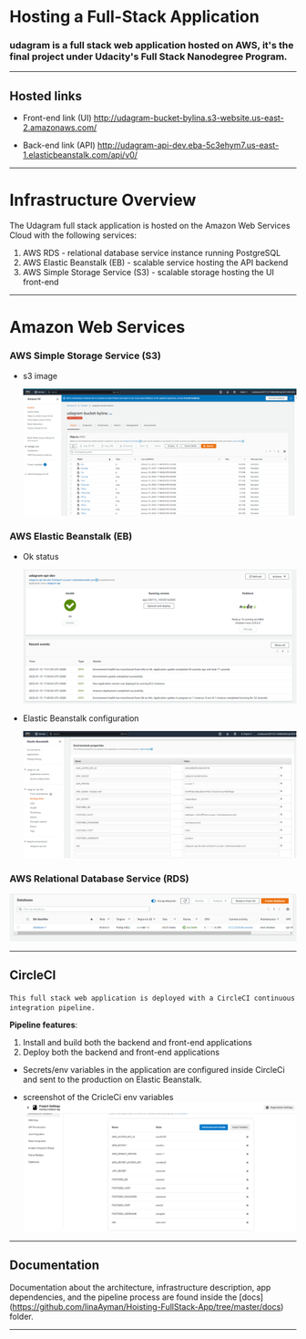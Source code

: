 # Hosting a Full-Stack Application



### **udagram is a full stack web application hosted on AWS, it's the final project under Udacity's Full Stack Nanodegree Program.**



---

## Hosted links

- Front-end link (UI)
  http://udagram-bucket-bylina.s3-website.us-east-2.amazonaws.com/

- Back-end link (API) http://udagram-api-dev.eba-5c3ehym7.us-east-1.elasticbeanstalk.com/api/v0/

---
# Infrastructure Overview

The Udagram full stack application is hosted on the Amazon Web Services Cloud with the following services:

1.  AWS RDS - relational database service instance running PostgreSQL
2.  AWS Elastic Beanstalk (EB) - scalable service hosting the API backend
3.  AWS Simple Storage Service (S3) - scalable storage hosting the UI front-end

---

# Amazon Web Services

### AWS Simple Storage Service (S3)

- s3 image

  ![alt text](screenshots/4-S3%20bucket%20and%20files.PNG 'AWS S3')

### AWS Elastic Beanstalk (EB)


- Ok status

  ![alt text](screenshots/1-eb.PNG 'AWS EB Health and recent activity')

- Elastic Beanstalk configuration

  ![alt text](screenshots/5-EB%20configs.PNG 'Elastic Beanstalk configuration')

### AWS Relational Database Service (RDS)

![alt text](screenshots/3-RDS.PNG 'AWS RDS Postgres')

---

## CircleCI

`This full stack web application is deployed with a CircleCI continuous integration pipeline.`

**Pipeline features**:

1. Install and build both the backend and front-end applications
2. Deploy both the backend and front-end applications


- Secrets/env variables in the application are configured inside CircleCi and sent to the production on Elastic Beanstalk.



- screenshot of the CricleCi env variables
![alt text](screenshots/6-circleCi%20env%20variables.PNG 'CircleCi environment variables')
---

## Documentation

Documentation about the architecture, infrastructure description, app dependencies, and the pipeline process are found inside the [docs] (https://github.com/linaAyman/Hoisting-FullStack-App/tree/master/docs) folder.

---
